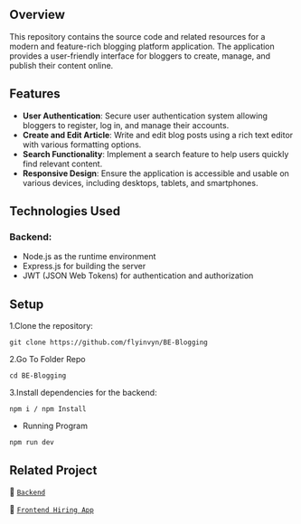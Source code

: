 ## Overview
This repository contains the source code and related resources for a modern and feature-rich blogging platform application. The application provides a user-friendly interface for bloggers to create, manage, and publish their content online.

## Features
+ **User Authentication**: Secure user authentication system allowing bloggers to register, log in, and manage their accounts.
+ **Create and Edit Article**: Write and edit blog posts using a rich text editor with various formatting options.
+ **Search Functionality**: Implement a search feature to help users quickly find relevant content.
+ **Responsive Design**: Ensure the application is accessible and usable on various devices, including desktops, tablets, and smartphones.

## Technologies Used

### Backend:

+ Node.js as the runtime environment
+ Express.js for building the server
+ JWT (JSON Web Tokens) for authentication and authorization

## Setup
1.Clone the repository:
```
git clone https://github.com/flyinvyn/BE-Blogging
```
2.Go To Folder Repo

```
cd BE-Blogging
```
3.Install dependencies for the backend:
```
npm i / npm Install
```
- Running Program

```
npm run dev
```
 ## Related Project

:rocket: [`Backend`](https://github.com/flyinvyn/BE-Blogging)

:rocket: [`Frontend Hiring App`](https://github.com/flyinvyn/FE-Blogging)
